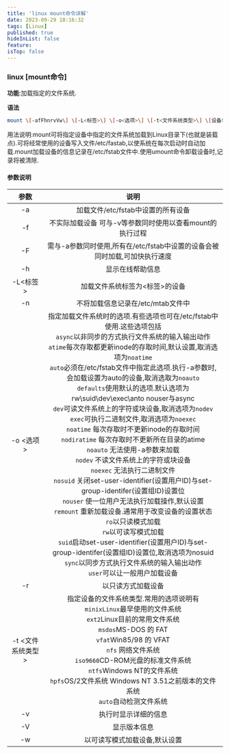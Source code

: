 ```yaml
---
title: 'linux mount命令详解'
date: 2023-09-29 18:16:32
tags: [Linux]
published: true
hideInList: false
feature: 
isTop: false
---
```

### linux [mount命令]

**功能**:加载指定的文件系统.

**语法**

```bash
mount \[-afFhnrvVw\] \[-L<标签>\] \[-o<选项>\] \[-t<文件系统类型>\] \[设备名\] \[加载点\]
```

用法说明:mount可将指定设备中指定的文件系统加载到Linux目录下(也就是装载点).可将经常使用的设备写入文件/etc/fastab,以使系统在每次启动时自动加载.mount加载设备的信息记录在/etc/fstab文件中.使用umount命令卸载设备时,记录将被清除.

#### 参数说明

|参数|说明|
|:---:|:---:|
|-a|加载文件/etc/fstab中设置的所有设备|
|-f|不实际加载设备 可与-v等参数同时使用以查看mount的执行过程|
|-F|需与-a参数同时使用,所有在/etc/fstab中设置的设备会被同时加载,可加快执行速度|
|-h|显示在线帮助信息|
|-L<标签>|加载文件系统标签为<标签>的设备|
|-n|不将加载信息记录在/etc/mtab文件中|
|-o <选项>|指定加载文件系统时的选项.有些选项也可在/etc/fstab中使用.这些选项包括<br>`async`以非同步的方式执行文件系统的输入输出动作<br>`atime`每次存取都更新inode的存取时间,默认设置,取消选项为`noatime`<br>`auto`必须在/etc/fstab文件中指定此选项.执行-a参数时,会加载设置为auto的设备,取消选取为`noauto`<br>`defaults`使用默认的选项.默认选项为rw\suid\dev\exec\anto nouser与async<br>`dev`可读文件系统上的字符或块设备,取消选项为`nodev`<br>`exec`可执行二进制文件,取消选项为`noexec`<br>`noatime` 每次存取时不更新inode的存取时间<br>`nodiratime` 每次存取时不更新所在目录的atime<br>`noauto` 无法使用-a参数来加载<br>`nodev` 不读文件系统上的字符或块设备<br>`noexec` 无法执行二进制文件<br>`nosuid` 关闭set-user-identifier(设置用户ID)与set-group-identifer(设置组ID)设置位<br>`nouser` 使一位用户无法执行加载操作,默认设置<br>`remount` 重新加载设备.通常用于改变设备的设置状态<br>`ro`以只读模式加载<br>`rw`以可读写模式加载<br>`suid`启动set-user-identifier(设置用户ID)与set-group-identifer(设置组ID)设置位,取消选项为nosuid<br>`sync`以同步方式执行文件系统的输入输出动作<br>`user`可以让一般用户加载设备|
|-r|以只读方式加载设备|
|-t <文件系统类型>|指定设备的文件系统类型.常用的选项说明有<br>`minixLinux`最早使用的文件系统<br>`ext2`Linux目前的常用文件系统<br>`msdos`MS-DOS 的 FAT<br>`vfat`Win85/98 的 VFAT<br>`nfs` 网络文件系统<br>`iso9660`CD-ROM光盘的标准文件系统<br>`ntfs`Windows NT的文件系统<br>`hpfs`OS/2文件系统 Windows NT 3.51之前版本的文件系统<br>`auto`自动检测文件系统|
|-v|执行时显示详细的信息|
|-V|显示版本信息|
|-w|以可读写模式加载设备,默认设置|
